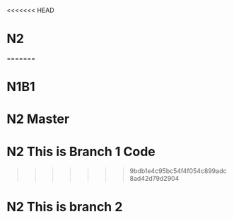 <<<<<<< HEAD
# N2
=======
# N1B1
# N2 Master
# N2 This is Branch 1 Code
>>>>>>> 9bdb1e4c95bc54f4f054c899adc8ad42d79d2904
# N2 This is branch 2
